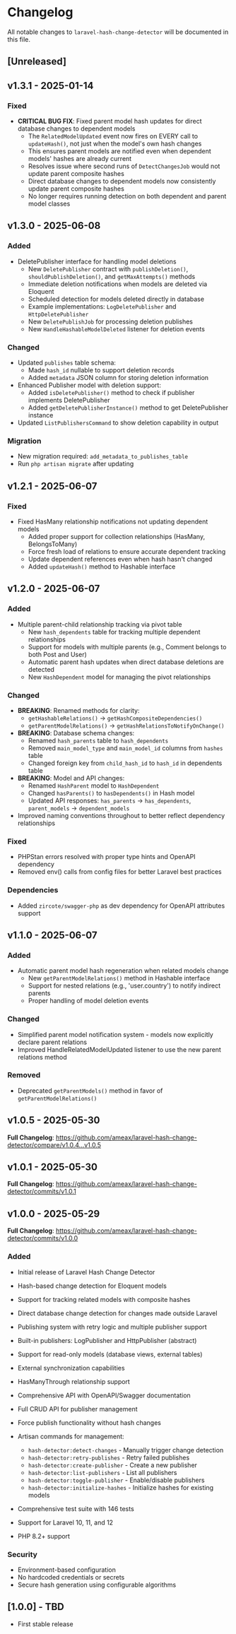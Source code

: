 # Changelog

All notable changes to `laravel-hash-change-detector` will be documented in this file.

## [Unreleased]

## v1.3.1 - 2025-01-14

### Fixed
- **CRITICAL BUG FIX**: Fixed parent model hash updates for direct database changes to dependent models
  - The `RelatedModelUpdated` event now fires on EVERY call to `updateHash()`, not just when the model's own hash changes
  - This ensures parent models are notified even when dependent models' hashes are already current
  - Resolves issue where second runs of `DetectChangesJob` would not update parent composite hashes
  - Direct database changes to dependent models now consistently update parent composite hashes
  - No longer requires running detection on both dependent and parent model classes

## v1.3.0 - 2025-06-08

### Added

- DeletePublisher interface for handling model deletions
  - New `DeletePublisher` contract with `publishDeletion()`, `shouldPublishDeletion()`, and `getMaxAttempts()` methods
  - Immediate deletion notifications when models are deleted via Eloquent
  - Scheduled detection for models deleted directly in database
  - Example implementations: `LogDeletePublisher` and `HttpDeletePublisher`
  - New `DeletePublishJob` for processing deletion publishes
  - New `HandleHashableModelDeleted` listener for deletion events

### Changed

- Updated `publishes` table schema:
  - Made `hash_id` nullable to support deletion records
  - Added `metadata` JSON column for storing deletion information
- Enhanced Publisher model with deletion support:
  - Added `isDeletePublisher()` method to check if publisher implements DeletePublisher
  - Added `getDeletePublisherInstance()` method to get DeletePublisher instance
- Updated `ListPublishersCommand` to show deletion capability in output

### Migration

- New migration required: `add_metadata_to_publishes_table`
- Run `php artisan migrate` after updating

## v1.2.1 - 2025-06-07

### Fixed

- Fixed HasMany relationship notifications not updating dependent models
  - Added proper support for collection relationships (HasMany, BelongsToMany)
  - Force fresh load of relations to ensure accurate dependent tracking
  - Update dependent references even when hash hasn't changed
  - Added `updateHash()` method to Hashable interface

## v1.2.0 - 2025-06-07

### Added

- Multiple parent-child relationship tracking via pivot table
  - New `hash_dependents` table for tracking multiple dependent relationships
  - Support for models with multiple parents (e.g., Comment belongs to both Post and User)
  - Automatic parent hash updates when direct database deletions are detected
  - New `HashDependent` model for managing the pivot relationships

### Changed

- **BREAKING**: Renamed methods for clarity:
  - `getHashableRelations()` → `getHashCompositeDependencies()`
  - `getParentModelRelations()` → `getHashRelationsToNotifyOnChange()`
- **BREAKING**: Database schema changes:
  - Renamed `hash_parents` table to `hash_dependents`
  - Removed `main_model_type` and `main_model_id` columns from `hashes` table
  - Changed foreign key from `child_hash_id` to `hash_id` in dependents table
- **BREAKING**: Model and API changes:
  - Renamed `HashParent` model to `HashDependent`
  - Changed `hasParents()` to `hasDependents()` in Hash model
  - Updated API responses: `has_parents` → `has_dependents`, `parent_models` → `dependent_models`
- Improved naming conventions throughout to better reflect dependency relationships

### Fixed

- PHPStan errors resolved with proper type hints and OpenAPI dependency
- Removed env() calls from config files for better Laravel best practices

### Dependencies

- Added `zircote/swagger-php` as dev dependency for OpenAPI attributes support

## v1.1.0 - 2025-06-07

### Added

- Automatic parent model hash regeneration when related models change
  - New `getParentModelRelations()` method in Hashable interface
  - Support for nested relations (e.g., 'user.country') to notify indirect parents
  - Proper handling of model deletion events

### Changed

- Simplified parent model notification system - models now explicitly declare parent relations
- Improved HandleRelatedModelUpdated listener to use the new parent relations method

### Removed

- Deprecated `getParentModels()` method in favor of `getParentModelRelations()`

## v1.0.5 - 2025-05-30

**Full Changelog**: https://github.com/ameax/laravel-hash-change-detector/compare/v1.0.4...v1.0.5

## v1.0.1 - 2025-05-30

**Full Changelog**: https://github.com/ameax/laravel-hash-change-detector/commits/v1.0.1

## v1.0.0 - 2025-05-29

**Full Changelog**: https://github.com/ameax/laravel-hash-change-detector/commits/v1.0.0

### Added

- Initial release of Laravel Hash Change Detector
  
- Hash-based change detection for Eloquent models
  
- Support for tracking related models with composite hashes
  
- Direct database change detection for changes made outside Laravel
  
- Publishing system with retry logic and multiple publisher support
  
- Built-in publishers: LogPublisher and HttpPublisher (abstract)
  
- Support for read-only models (database views, external tables)
  
- External synchronization capabilities
  
- HasManyThrough relationship support
  
- Comprehensive API with OpenAPI/Swagger documentation
  
- Full CRUD API for publisher management
  
- Force publish functionality without hash changes
  
- Artisan commands for management:
  
  - `hash-detector:detect-changes` - Manually trigger change detection
  - `hash-detector:retry-publishes` - Retry failed publishes
  - `hash-detector:create-publisher` - Create a new publisher
  - `hash-detector:list-publishers` - List all publishers
  - `hash-detector:toggle-publisher` - Enable/disable publishers
  - `hash-detector:initialize-hashes` - Initialize hashes for existing models
  
- Comprehensive test suite with 146 tests
  
- Support for Laravel 10, 11, and 12
  
- PHP 8.2+ support
  

### Security

- Environment-based configuration
- No hardcoded credentials or secrets
- Secure hash generation using configurable algorithms

## [1.0.0] - TBD

- First stable release
